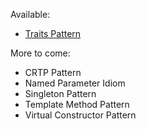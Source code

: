 Available:
- [Traits Pattern](TraitsPattern/README.md)
 

More to come:
- CRTP Pattern  
- Named Parameter Idiom  
- Singleton Pattern  
- Template Method Pattern  
- Virtual Constructor Pattern 
  
